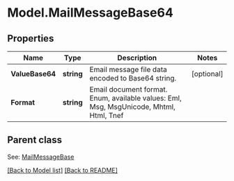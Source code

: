 # Model.MailMessageBase64
## Properties
Name | Type | Description | Notes
------------ | ------------- | ------------- | -------------
**ValueBase64** | **string** | Email message file data encoded to Base64 string.              | [optional] 
**Format** | **string** | Email document format. Enum, available values: Eml, Msg, MsgUnicode, Mhtml, Html, Tnef | 

## Parent class

See: [MailMessageBase](MailMessageBase.md)

[[Back to Model list]](Models.doc) [[Back to README]](README.md)



